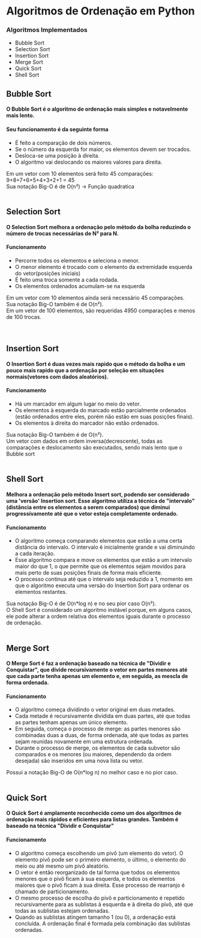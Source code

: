 # Algoritmos de Ordenação em Python

### Algoritmos Implementados
  * Bubble Sort
  * Selection Sort
  * Insertion Sort
  * Merge Sort
  * Quick Sort
  * Shell Sort



## Bubble Sort
#### O Bubble Sort é o algoritmo de ordenação mais simples e notavelmente mais lento. 
#### Seu funcionamento é da seguinte forma
  *  É feito a comparação de dois números.
  *  Se o número da esquerda for maior, os elementos devem ser trocados.
  *  Desloca-se uma posição à direita.
  *  O algoritmo vai deslocando os maiores valores para direita.

 Em um vetor com 10 elementos será feito 45 comparações: $~$  9+8+7+6+5+4+3+2+1 = 45 <br />
 Sua notação Big-O é de O(n²) -> Função quadratica
<br /><br />


## Selection Sort
#### O Selection Sort melhora a ordenação pelo método da bolha reduzindo o número de trocas necessárias de N² para N.
#### Funcionamento
  *  Percorre todos os elementos e seleciona o menor.
  *  O menor elemento é trocado com o elemento da extremidade esquerda do vetor(posições iniciais)
  *  É feito uma troca somente a cada rodada.
  *  Os elementos ordenados acumulam-se na esquerda
  
 Em um vetor com 10 elementos ainda será necessário 45 comparações.<br />
 Sua notação Big-O também é de O(n²). <br />
 Em um vetor de 100 elementos, são requeridas 4950 comparações e menos de 100 trocas.<br />
<br /><br />



## Insertion Sort
#### O Insertion Sort é duas vezes mais rapido que o método da bolha e um pouco mais rapido que a ordenação por seleção em situações normais(vetores com dados aleatórios).

#### Funcionamento
  *  Há um marcador em algum lugar no meio do vetor.
  *  Os elementos à esquerda do marcado estão parcialmente ordenados (estão ordenados entre eles, porém não estão em suas posições finais).
  *  Os elementos à direita do marcador não estão ordenados. 

 Sua notação Big-O também é de O(n²). <br />
 Um vetor com dados em ordem inversa(decrescente), todas as comparações e deslocamento são executados, sendo mais lento que o Bubble sort
 <br /><br />

 
## Shell Sort
#### Melhora a ordenação pelo método Insert sort, podendo ser considerado uma 'versão' Insertion sort. Esse algoritmo utiliza a técnica de "intervalo" (distância entre os elementos a serem comparados) que diminui progressivamente até que o vetor esteja completamente ordenado.

#### Funcionamento
  *  O algoritmo começa comparando elementos que estão a uma certa distância do intervalo. O intervalo é inicialmente grande e vai diminuindo a cada iteração.
  *  Esse algoritmo compara e move os elementos que estão a um intervalo maior do que 1, o que permite que os elementos sejam movidos para mais perto de suas posições finais de forma mais eficiente.
  *  O processo continua até que o intervalo seja reduzido a 1, momento em que o algoritmo executa uma versão do Insertion Sort para ordenar os elementos restantes.

 Sua notação Big-O é de O(n*log n) e no seu pior caso O(n²). <br />
 O Shell Sort é considerado um algoritmo instável porque, em alguns casos, ele pode alterar a ordem relativa dos elementos iguais durante o processo de ordenação.
 <br /><br />

 
## Merge Sort
#### O Merge Sort é faz a ordenação baseado na técnica de "Dividir e Conquistar", que divide recursivamente o vetor em partes menores até que cada parte tenha apenas um elemento e, em seguida, as mescla de forma ordenada.

#### Funcionamento
  *  O algoritmo começa dividindo o vetor original em duas metades.
  *  Cada metade é recursivamente dividida em duas partes, até que todas as partes tenham apenas um único elemento.
  *  Em seguida, começa o processo de merge: as partes menores são combinadas duas a duas, de forma ordenada, até que todas as partes sejam reunidas novamente em uma estrutura ordenada.
  *  Durante o processo de merge, os elementos de cada subvetor são comparados e os menores (ou maiores, dependendo da ordem desejada) são inseridos em uma nova lista ou vetor.

Possui a notação Big-O de O(n*log n) no melhor caso e no pior caso.
 <br /><br />


## Quick Sort

#### O Quick Sort é amplamente reconhecido como um dos algoritmos de ordenação mais rápidos e eficientes para listas grandes. Também é baseado na técnica "Dividir e Conquistar"

#### Funcionamento
  *  O algoritmo começa escolhendo um pivô (um elemento do vetor). O elemento pivô pode ser o primeiro elemento, o último, o elemento do meio ou até mesmo um pivô aleatório.
  *  O vetor é então reorganizado de tal forma que todos os elementos menores que o pivô ficam à sua esquerda, e todos os elementos maiores que o pivô ficam à sua direita. Esse processo de rearranjo é chamado de particionamento.
  *  O mesmo processo de escolha do pivô e particionamento é repetido recursivamente para as sublistas à esquerda e à direita do pivô, até que todas as sublistas estejam ordenadas.
  *  Quando as sublistas atingem tamanho 1 (ou 0), a ordenação está concluída. A ordenação final é formada pela combinação das sublistas ordenadas.










 
